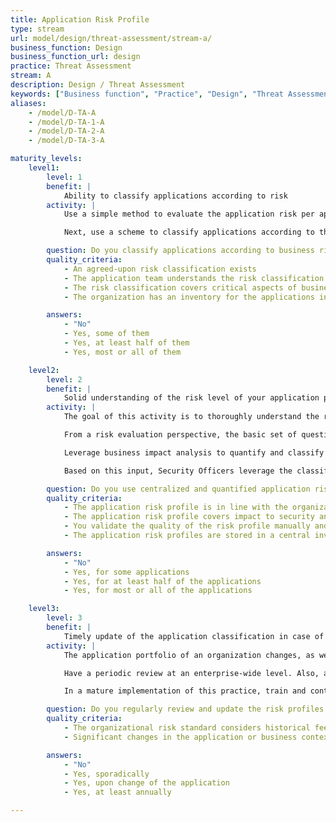 ```yaml
---
title: Application Risk Profile
type: stream
url: model/design/threat-assessment/stream-a/
business_function: Design
business_function_url: design
practice: Threat Assessment
stream: A
description: Design / Threat Assessment
keywords: ["Business function", "Practice", "Design", "Threat Assessment"]
aliases:
    - /model/D-TA-A
    - /model/D-TA-1-A
    - /model/D-TA-2-A
    - /model/D-TA-3-A

maturity_levels:
    level1:
        level: 1
        benefit: |
            Ability to classify applications according to risk
        activity: |
            Use a simple method to evaluate the application risk per application, estimating the potential business impact that it poses for the organization in case of an attack. To achieve this, evaluate the impact of a breach in the confidentiality, integrity and availability of the data or service. Consider using a set of 5-10 questions to understand important application characteristics, such as whether the application processes financial data, whether it is internet facing, or whether privacy-related data is involved. The application risk profile tells you whether these factors are applicable and if they could significantly impact the organization.

            Next, use a scheme to classify applications according to this risk. A simple, qualitative scheme (e.g. high/medium/low) that translates these characteristics into a value is often effective. It is important to use these values to represent and compare the risk of different applications against each other. Mature highly risk-driven organizations might make use of more quantitative risk schemes. Don't invent a new risk scheme if your organization already has one that works well.

        question: Do you classify applications according to business risk based on a simple and predefined set of questions?
        quality_criteria:
            - An agreed-upon risk classification exists
            - The application team understands the risk classification
            - The risk classification covers critical aspects of business risks the organization is facing
            - The organization has an inventory for the applications in scope

        answers:
            - "No"
            - Yes, some of them
            - Yes, at least half of them
            - Yes, most or all of them

    level2:
        level: 2
        benefit: |
            Solid understanding of the risk level of your application portfolio
        activity: |
            The goal of this activity is to thoroughly understand the risk level of all applications within the organization, to focus the effort of your software assurance activities where it really matters.

            From a risk evaluation perspective, the basic set of questions is not enough to thoroughly evaluate the risk of all applications. Create an extensive and standardized way to evaluate the risk of the application, among others via their impact on information security (confidentiality, integrity and availability of data). Next to security, you also want to evaluate the privacy risk of the application. Understand the data that the application processes and what potential privacy violations are relevant. Finally, study the impact that this application has on other applications within the organization (e.g., the application might be modifying data that was considered read-only in another context). Evaluate all applications within the organization, including all existing and legacy ones.

            Leverage business impact analysis to quantify and classify application risk. A simple qualitative scheme (such as high/medium/low) is not enough to effectively manage and compare applications on an enterprise-wide level.

            Based on this input, Security Officers leverage the classification to define the risk profile to build a centralized inventory of risk profiles and manage accountability. This inventory gives Product Owners, Managers, and other organizational stakeholders an aligned view of the risk level of an application in order to assign appropriate priority to security-related activities.

        question: Do you use centralized and quantified application risk profiles to evaluate business risk?
        quality_criteria:
            - The application risk profile is in line with the organizational risk standard
            - The application risk profile covers impact to security and privacy
            - You validate the quality of the risk profile manually and/or automatically
            - The application risk profiles are stored in a central inventory

        answers:
            - "No"
            - Yes, for some applications
            - Yes, for at least half of the applications
            - Yes, for most or all of the applications

    level3:
        level: 3
        benefit: |
            Timely update of the application classification in case of changes
        activity: |
            The application portfolio of an organization changes, as well as the conditions and constraints in which an application lives (e.g., driven by the company strategy). Periodically review the risk inventory to ensure correctness of the risk evaluations of the different applications.

            Have a periodic review at an enterprise-wide level. Also, as your enterprise matures in software assurance, stimulate teams to continuously question which changes in conditions might impact the risk profile. For instance, an internal application might become exposed to the internet by a business decision. This should trigger the teams to rerun the risk evaluation and update the application risk profile accordingly.

            In a mature implementation of this practice, train and continuously update teams on lessons learned and best practices from these risk evaluations. This leads to a better execution and a more accurate representation of the application risk profile.

        question: Do you regularly review and update the risk profiles for your applications?
        quality_criteria:
            - The organizational risk standard considers historical feedback to improve the evaluation method
            - Significant changes in the application or business context trigger a review of the relevant risk profiles

        answers:
            - "No"
            - Yes, sporadically
            - Yes, upon change of the application
            - Yes, at least annually

---
```

